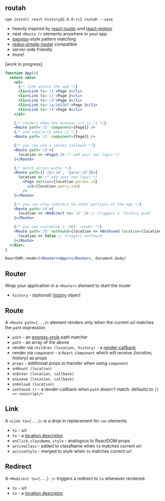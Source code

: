 routah
---

`npm install react history@2.0.0-rc2 routah --save`

- heavily inspired by [react-router](https://github.com/rackt/react-router) and [react-motion](https://github.com/chenglou/react-motion)
- nest `<Route />` elements anywhere in your app
- [express](http://expressjs.com/)-style pattern matching
- [redux-simple-router](https://www.npmjs.com/package/redux-simple-router) compatible
- server-side friendly
- more!

[work in progress]

```jsx
function App(){
  return <div>
    <ul>
      {/* link across the app */}
      <li><Link to='/1'>Page 1</li>
      <li><Link to='/2'>Page 2</li>
      <li><Link to='/3'>Page 3</li>
      <li><Link to='/p/1e536f'>Page 3</li>
      <li><Link to='/4'>Page 4</li>
    </ul>

    {/* renders when the browser url is /1 */}
    <Route path='/1' component={Page1} />
    {/* and similarly when /2 */}
    <Route path='/2' component={Page2} />

    {/* you can use a render callback */}
    <Route path='/3'>{
      location => <Page3 /> /* add your own logic */
    }</Route>

    {/* match across paths */}
    <Route path={['/p/:id', 'para/:id']}>{
      location => /* add your own logic */
        <Page section={location.params.id}
          sub={location.query.sub}
        />
    }</Route>

    {/* you can also redirect to other portions of the app */}
    <Route path='/4'>{
      location => <Redirect to='/2' /> // triggers a `history.push`
    }</Route>

    {/* you can customize a '404' render */}
    <Route path='/5' notFound={location => <NotFound location={location}/>}>{
      location => false // triggers notFound
    }</Route>
  </div>;
}

ReactDOM.render(<Router><App/></Router>, document.body)
```


Router
---

Wrap your application in a `<Router>` element to start the router

- `history` - (optional) [history](https://github.com/rackt/history) object

Route
---

A `<Route path={...}>` element renders only when the current url matches the `path` expression.

- `path` - an [express-style](https://github.com/pillarjs/path-to-regexp) path matcher
- `path` - an array of the above
- render via `children (location, history)` - a [render-callback](https://discuss.reactjs.org/t/children-as-a-function-render-callbacks/626)
- render via `component` - a `React.Component` which will receive *{location, history}* as props
- `props` - additional props to transfer when using `component`
- `onMount (location)`
- `onEnter (location, callback)`
- `onLeave (location, callback)`
- `onUnload (location)`
- `notFound ()`  - a render-callback when `path` doesn't match. defaults to `() => <noscript/>`


Link
---

A `<Link to={...}>` is a drop in replacement for `<a>` elements

- `to` - url
- `to` - a [location descriptor](https://github.com/rackt/history/blob/master/docs/Glossary.md#locationdescriptor)
- `onClick`, `className`, `style` - analogous to ReactDOM props
- `activeClass` - added to className when `to` matches current url
- `activeStyle` - merged to style when `to` matches current url

Redirect
---

A `<Redirect to={...} />` triggers a redirect to `to` whenever rendered.

- `to` - url
- `to` - a [location descriptor](https://github.com/rackt/history/blob/master/docs/Glossary.md#locationdescriptor)




